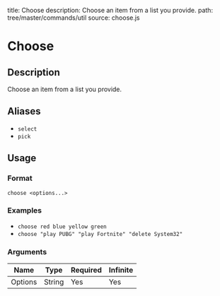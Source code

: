 title: Choose
description: Choose an item from a list you provide.
path: tree/master/commands/util
source: choose.js

# Choose

## Description

Choose an item from a list you provide.

## Aliases

* `select`
* `pick`

## Usage

### Format

`choose <options...>`

### Examples

* `choose red blue yellow green`
* `choose "play PUBG" "play Fortnite" "delete System32"`

### Arguments

| Name    | Type   | Required | Infinite |
|---------|--------|----------|----------|
| Options | String | Yes      | Yes      |
